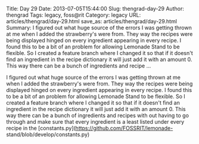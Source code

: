 Title: Day 29
Date: 2013-07-05T15:44:00
Slug: thengrad-day-29
Author: thengrad
Tags: legacy, foss@rit
Category: legacy
URL: articles/thengrad/day-29.html
save_as: articles/thengrad/day-29.html
Summary: I figured out what huge source of the errors I was getting thrown at me when I added the strawberry's were from. They way the recipes were being displayed hinged on every ingredient appearing in every recipe. I found this to be a bit of an problem for allowing Lemonade Stand to be flexible. So I created a feature branch where I changed it so that if it doesn't find an ingredient in the recipe dictionary it will just add it with an amount 0. This way there can be a bunch of ingredients and recipe ... 

I figured out what huge source of the errors I was getting thrown at me when I
added the strawberry's were from. They way the recipes were being displayed
hinged on every ingredient appearing in every recipe. I found this to be a bit
of an problem for allowing Lemonade Stand to be flexible. So I created a
feature branch where I changed it so that if it doesn't find an ingredient in
the recipe dictionary it will just add it with an amount 0. This way there can
be a bunch of ingredients and recipes with out having to go through and make
sure that every ingredient is a least listed under every recipe in the
[constants.py](https://github.com/FOSSRIT/lemonade-
stand/blob/develop/constants.py)

